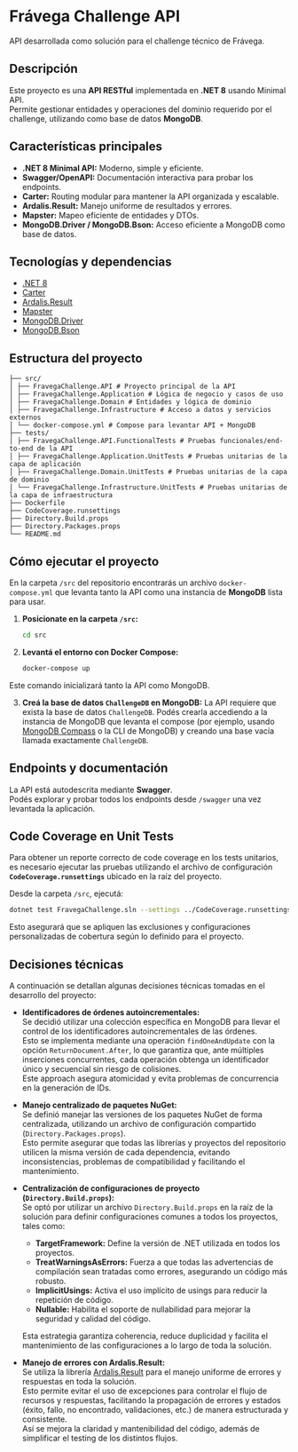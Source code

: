 # Frávega Challenge API

API desarrollada como solución para el challenge técnico de Frávega.

## Descripción

Este proyecto es una **API RESTful** implementada en **.NET 8** usando Minimal API.  
Permite gestionar entidades y operaciones del dominio requerido por el challenge, utilizando como base de datos **MongoDB**.

## Características principales

- **.NET 8 Minimal API:** Moderno, simple y eficiente.
- **Swagger/OpenAPI:** Documentación interactiva para probar los endpoints.
- **Carter:** Routing modular para mantener la API organizada y escalable.
- **Ardalis.Result:** Manejo uniforme de resultados y errores.
- **Mapster:** Mapeo eficiente de entidades y DTOs.
- **MongoDB.Driver / MongoDB.Bson:** Acceso eficiente a MongoDB como base de datos.

## Tecnologías y dependencias

- [.NET 8](https://dotnet.microsoft.com/download)
- [Carter](https://github.com/CarterCommunity/Carter)
- [Ardalis.Result](https://github.com/ardalis/Result)
- [Mapster](https://github.com/MapsterMapper/Mapster)
- [MongoDB.Driver](https://www.mongodb.com/docs/drivers/csharp/)
- [MongoDB.Bson](https://www.mongodb.com/docs/drivers/csharp/)

## Estructura del proyecto
```/
├── src/
│ ├── FravegaChallenge.API # Proyecto principal de la API
│ ├── FravegaChallenge.Application # Lógica de negocio y casos de uso
│ ├── FravegaChallenge.Domain # Entidades y lógica de dominio
│ ├── FravegaChallenge.Infrastructure # Acceso a datos y servicios externos
│ └── docker-compose.yml # Compose para levantar API + MongoDB
├── tests/
│ ├── FravegaChallenge.API.FunctionalTests # Pruebas funcionales/end-to-end de la API
│ ├── FravegaChallenge.Application.UnitTests # Pruebas unitarias de la capa de aplicación
│ ├── FravegaChallenge.Domain.UnitTests # Pruebas unitarias de la capa de dominio
│ └── FravegaChallenge.Infrastructure.UnitTests # Pruebas unitarias de la capa de infraestructura
├── Dockerfile
├── CodeCoverage.runsettings
├── Directory.Build.props
├── Directory.Packages.props
└── README.md
```

## Cómo ejecutar el proyecto

En la carpeta `/src` del repositorio encontrarás un archivo `docker-compose.yml` que levanta tanto la API como una instancia de **MongoDB** lista para usar.

1. **Posicionate en la carpeta `/src`:**
   ```bash
   cd src
   ```
2. **Levantá el entorno con Docker Compose:**
   ```bash
   docker-compose up
   ```
  Este comando inicializará tanto la API como MongoDB.

3. **Creá la base de datos `ChallengeDB` en MongoDB:**
  La API requiere que exista la base de datos `ChallengeDB`.
  Podés crearla accediendo a la instancia de MongoDB que levanta el compose (por ejemplo, usando [MongoDB Compass](https://www.mongodb.com/products/tools/compass) o la CLI de MongoDB) y creando una base vacía llamada exactamente `ChallengeDB`.



## Endpoints y documentación

La API está autodescrita mediante **Swagger**.  
Podés explorar y probar todos los endpoints desde `/swagger` una vez levantada la aplicación.

## Code Coverage en Unit Tests

Para obtener un reporte correcto de code coverage en los tests unitarios, es necesario ejecutar las pruebas utilizando el archivo de configuración  
**`CodeCoverage.runsettings`** ubicado en la raíz del proyecto.

Desde la carpeta `/src`, ejecutá:

```bash
dotnet test FravegaChallenge.sln --settings ../CodeCoverage.runsettings
```
Esto asegurará que se apliquen las exclusiones y configuraciones personalizadas de cobertura según lo definido para el proyecto.

## Decisiones técnicas

A continuación se detallan algunas decisiones técnicas tomadas en el desarrollo del proyecto:

- **Identificadores de órdenes autoincrementales:**  
  Se decidió utilizar una colección específica en MongoDB para llevar el control de los identificadores autoincrementales de las órdenes.  
  Esto se implementa mediante una operación `findOneAndUpdate` con la opción `ReturnDocument.After`, lo que garantiza que, ante múltiples inserciones concurrentes, cada operación obtenga un identificador único y secuencial sin riesgo de colisiones.  
  Este approach asegura atomicidad y evita problemas de concurrencia en la generación de IDs.

- **Manejo centralizado de paquetes NuGet:**  
  Se definió manejar las versiones de los paquetes NuGet de forma centralizada, utilizando un archivo de configuración compartido (`Directory.Packages.props`).  
  Esto permite asegurar que todas las librerías y proyectos del repositorio utilicen la misma versión de cada dependencia, evitando inconsistencias, problemas de compatibilidad y facilitando el mantenimiento.

- **Centralización de configuraciones de proyecto (`Directory.Build.props`):**  
  Se optó por utilizar un archivo `Directory.Build.props` en la raíz de la solución para definir configuraciones comunes a todos los proyectos, tales como:
    - **TargetFramework:** Define la versión de .NET utilizada en todos los proyectos.
    - **TreatWarningsAsErrors:** Fuerza a que todas las advertencias de compilación sean tratadas como errores, asegurando un código más robusto.
    - **ImplicitUsings:** Activa el uso implícito de usings para reducir la repetición de código.
    - **Nullable:** Habilita el soporte de nullabilidad para mejorar la seguridad y calidad del código.
  
  Esta estrategia garantiza coherencia, reduce duplicidad y facilita el mantenimiento de las configuraciones a lo largo de toda la solución.

- **Manejo de errores con Ardalis.Result:**  
  Se utiliza la librería [Ardalis.Result](https://github.com/ardalis/Result) para el manejo uniforme de errores y respuestas en toda la solución.  
  Esto permite evitar el uso de excepciones para controlar el flujo de recursos y respuestas, facilitando la propagación de errores y estados (éxito, fallo, no encontrado, validaciones, etc.) de manera estructurada y consistente.  
  Así se mejora la claridad y mantenibilidad del código, además de simplificar el testing de los distintos flujos.